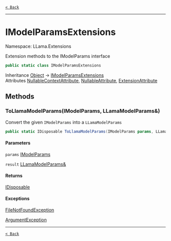 [`< Back`](./)

---

# IModelParamsExtensions

Namespace: LLama.Extensions

Extension methods to the IModelParams interface

```csharp
public static class IModelParamsExtensions
```

Inheritance [Object](https://docs.microsoft.com/en-us/dotnet/api/system.object) → [IModelParamsExtensions](./llama.extensions.imodelparamsextensions.md)<br>
Attributes [NullableContextAttribute](https://docs.microsoft.com/en-us/dotnet/api/system.runtime.compilerservices.nullablecontextattribute), [NullableAttribute](https://docs.microsoft.com/en-us/dotnet/api/system.runtime.compilerservices.nullableattribute), [ExtensionAttribute](https://docs.microsoft.com/en-us/dotnet/api/system.runtime.compilerservices.extensionattribute)

## Methods

### **ToLlamaModelParams(IModelParams, LLamaModelParams&)**

Convert the given `IModelParams` into a `LLamaModelParams`

```csharp
public static IDisposable ToLlamaModelParams(IModelParams params, LLamaModelParams& result)
```

#### Parameters

`params` [IModelParams](./llama.abstractions.imodelparams.md)<br>

`result` [LLamaModelParams&](./llama.native.llamamodelparams&.md)<br>

#### Returns

[IDisposable](https://docs.microsoft.com/en-us/dotnet/api/system.idisposable)<br>

#### Exceptions

[FileNotFoundException](https://docs.microsoft.com/en-us/dotnet/api/system.io.filenotfoundexception)<br>

[ArgumentException](https://docs.microsoft.com/en-us/dotnet/api/system.argumentexception)<br>

---

[`< Back`](./)
